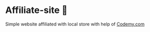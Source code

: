 # Affiliate-site :money_mouth_face:                                       
Simple website affiliated with local store
 with help of <a href="http://johnelder.com/">Codemy.com</a>
